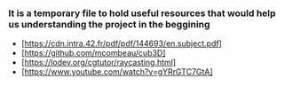 ### It is a temporary file to hold useful resources that would help us understanding the project in the beggining

- [https://cdn.intra.42.fr/pdf/pdf/144693/en.subject.pdf]
- [https://github.com/mcombeau/cub3D]
- [https://lodev.org/cgtutor/raycasting.html]
- [https://www.youtube.com/watch?v=gYRrGTC7GtA]
